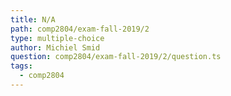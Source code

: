 ```yaml
---
title: N/A
path: comp2804/exam-fall-2019/2
type: multiple-choice
author: Michiel Smid
question: comp2804/exam-fall-2019/2/question.ts
tags:
  - comp2804
---
```

